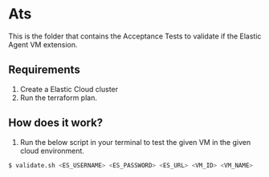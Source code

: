 # Ats

This is the folder that contains the Acceptance Tests to validate if the Elastic Agent VM extension.

## Requirements

1. Create a Elastic Cloud cluster
2. Run the terraform plan.

## How does it work?

1. Run the below script in your terminal to test the given VM in the given cloud environment.
```bash
$ validate.sh <ES_USERNAME> <ES_PASSWORD> <ES_URL> <VM_ID> <VM_NAME>
```
